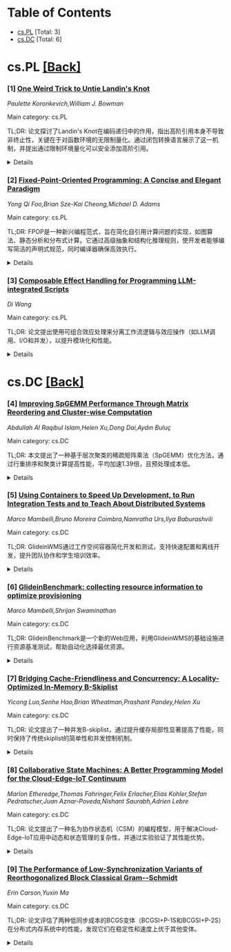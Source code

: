 <div id=toc></div>

# Table of Contents

- [cs.PL](#cs.PL) [Total: 3]
- [cs.DC](#cs.DC) [Total: 6]


<div id='cs.PL'></div>

# cs.PL [[Back]](#toc)

### [1] [One Weird Trick to Untie Landin's Knot](https://arxiv.org/abs/2507.21317)
*Paulette Koronkevich,William J. Bowman*

Main category: cs.PL

TL;DR: 论文探讨了Landin's Knot在编码递归中的作用，指出高阶引用本身不导致非终止性，关键在于对函数环境的无限制量化。通过闭包转换语言展示了这一机制，并提出通过限制环境量化可以安全添加高阶引用。


<details>
  <summary>Details</summary>
Motivation: 研究Landin's Knot在编码递归中的作用，澄清高阶引用与非终止性的关系，探索如何在终止语言中安全添加高阶引用。

Method: 使用闭包转换语言，明确函数环境并通过非预测性量化隐藏环境类型，展示如何利用高阶引用编码递归。

Result: 发现高阶引用本身不导致非终止性，关键在于对函数环境的无限制量化。

Conclusion: 通过限制环境量化，可以安全地在终止语言中添加高阶引用，无需复杂类型系统或限制函数存储。

Abstract: In this work, we explore Landin's Knot, which is understood as a pattern for
encoding general recursion, including non-termination, that is possible after
adding higher-order references to an otherwise terminating language. We observe
that this isn't always true -- higher-order references, by themselves, don't
lead to non-termination. The key insight is that Landin's Knot relies not
primarily on references storing functions, but on unrestricted quantification
over a function's environment. We show this through a closure converted
language, in which the function's environment is made explicit and hides the
type of the environment through impredicative quantification. Once references
are added, this impredicative quantification can be exploited to encode
recursion. We conjecture that by restricting the quantification over the
environment, higher-order references can be safely added to terminating
languages, without resorting to more complex type systems such as linearity,
and without restricting references from storing functions.

</details>


### [2] [Fixed-Point-Oriented Programming: A Concise and Elegant Paradigm](https://arxiv.org/abs/2507.21439)
*Yong Qi Foo,Brian Sze-Kai Cheong,Michael D. Adams*

Main category: cs.PL

TL;DR: FPOP是一种新兴编程范式，旨在简化自引用计算问题的实现，如图算法、静态分析和分布式计算。它通过高级抽象和结构化推理规则，使开发者能够编写简洁的声明式规范，同时编译器确保高效执行。


<details>
  <summary>Details</summary>
Motivation: 传统编程范式缺乏对固定点计算的直接支持，导致实现复杂且易出错。FPOP通过提供高层次的抽象，简化了这些问题。

Method: FPOP利用结构化推理规则和用户导向的优化，支持声明式规范编写，并由编译器处理高效执行。

Result: FPOP显著简化了算法实现，提高了可维护性，并支持快速原型设计。例如，图距离问题仅需两行代码即可实现。

Conclusion: FPOP填补了理论固定点公式与实际实现之间的鸿沟，有望推动该范式的进一步研究和应用。

Abstract: Fixed-Point-Oriented Programming (FPOP) is an emerging paradigm designed to
streamline the implementation of problems involving self-referential
computations. These include graph algorithms, static analysis, parsing, and
distributed computing-domains that traditionally require complex and
tricky-to-implement work-queue algorithms. Existing programming paradigms lack
direct support for these inherently fixed-point computations, leading to
inefficient and error-prone implementations.
  This white paper explores the potential of the FPOP paradigm, which offers a
high-level abstraction that enables concise and expressive problem
formulations. By leveraging structured inference rules and user-directed
optimizations, FPOP allows developers to write declarative specifications while
the compiler ensures efficient execution. It not only reduces implementation
complexity for programmers but also enhances adaptability, making it easier for
programmers to explore alternative solutions and optimizations without
modifying the core logic of their program.
  We demonstrate how FPOP simplifies algorithm implementation, improves
maintainability, and enables rapid prototyping by allowing problems to be
clearly and concisely expressed. For example, the graph distance problem can be
expressed in only two executable lines of code with FPOP, while it takes an
order of magnitude more code in other paradigms. By bridging the gap between
theoretical fixed-point formulations and practical implementations, we aim to
foster further research and adoption of this paradigm.

</details>


### [3] [Composable Effect Handling for Programming LLM-integrated Scripts](https://arxiv.org/abs/2507.22048)
*Di Wang*

Main category: cs.PL

TL;DR: 论文提出使用可组合效应处理来分离工作流逻辑与效应操作（如LLM调用、I/O和并发），以提升模块化和性能。


<details>
  <summary>Details</summary>
Motivation: 解决LLM集成脚本中模块化与性能的挑战，避免脚本与特定LLM实现耦合并利用并行化机会。

Method: 通过将效应操作视为抽象接口，并通过效应处理器实现，分离逻辑与效应操作。

Result: 在Tree-of-Thoughts案例中实现了10倍的加速，同时保持模块化。

Conclusion: 提倡可组合效应处理作为LLM脚本编程风格，以兼顾模块化和性能优化。

Abstract: Implementing LLM-integrated scripts introduces challenges in modularity and
performance, as scripts are often coupled to specific LLM implementations and
fail to exploit parallelization opportunities. This paper proposes using
composable effect handling to separate workflow logic from effectful
operations, such as LLM calls, I/O, and concurrency, enabling modularity
without sacrificing the opportunity for performance optimization. By treating
these operations as abstract interfaces and discharging them via effect
handlers, this paper shows that scripts can achieve significant speedups (e.g.,
10$\times$ in a Tree-of-Thoughts case study) without compromising modularity.
This paper aims to promote composable effect handling as a programming style
for LLM scripting.

</details>


<div id='cs.DC'></div>

# cs.DC [[Back]](#toc)

### [4] [Improving SpGEMM Performance Through Matrix Reordering and Cluster-wise Computation](https://arxiv.org/abs/2507.21253)
*Abdullah Al Raqibul Islam,Helen Xu,Dong Dai,Aydın Buluç*

Main category: cs.DC

TL;DR: 本文提出了一种基于层次聚类的稀疏矩阵乘法（SpGEMM）优化方法，通过行重排序和聚类计算提高性能，平均加速1.39倍，且预处理成本低。


<details>
  <summary>Details</summary>
Motivation: 稀疏矩阵乘法（SpGEMM）因不规则内存访问模式成为性能瓶颈，现有研究多关注稀疏矩阵向量乘法（SpMV），本文旨在解决SpGEMM的性能问题。

Method: 采用层次聚类方法，结合行重排序和聚类计算，提出新的行聚类矩阵格式和访问模式，以提高输入矩阵B的复用性。

Result: 实验表明，该方法平均加速1.39倍，预处理成本低（约90%的输入上低于单次SpGEMM成本的20倍）。

Conclusion: 层次聚类方法在SpGEMM中表现优于其他重排序方案，且预处理时间相近，为稀疏矩阵计算提供了高效优化手段。

Abstract: Sparse matrix-sparse matrix multiplication (SpGEMM) is a key kernel in many
scientific applications and graph workloads. Unfortunately, SpGEMM is
bottlenecked by data movement due to its irregular memory access patterns.
Significant work has been devoted to developing row reordering schemes towards
improving locality in sparse operations, but prior studies mostly focus on the
case of sparse-matrix vector multiplication (SpMV).
  In this paper, we address these issues with hierarchical clustering for
SpGEMM that leverages both row reordering and cluster-wise computation to
improve reuse in the second input (B) matrix with a novel row-clustered matrix
format and access pattern in the first input (A) matrix. We find that
hierarchical clustering can speed up SpGEMM by 1.39x on average with low
preprocessing cost (less than 20x the cost of a single SpGEMM on about 90% of
inputs). Furthermore, we decouple the reordering algorithm from the clustered
matrix format so they can be applied as independent optimizations.
  Additionally, this paper sheds light on the role of both row reordering and
clustering independently and together for SpGEMM with a comprehensive empirical
study of the effect of 10 different reordering algorithms and 3 clustering
schemes on SpGEMM performance on a suite of 110 matrices. We find that
reordering based on graph partitioning provides better SpGEMM performance than
existing alternatives at the cost of high preprocessing time. The evaluation
demonstrates that the proposed hierarchical clustering method achieves greater
average speedup compared to other reordering schemes with similar preprocessing
times.

</details>


### [5] [Using Containers to Speed Up Development, to Run Integration Tests and to Teach About Distributed Systems](https://arxiv.org/abs/2507.21464)
*Marco Mambelli,Bruno Moreira Coimbra,Namratha Urs,Ilya Baburashvili*

Main category: cs.DC

TL;DR: GlideinWMS通过工作空间容器简化开发和测试，支持快速配置和离线开发，提升团队协作和学生培训效率。


<details>
  <summary>Details</summary>
Motivation: 为实验（如CMS和DUNE）提供资源管理，同时简化开发、测试和培训流程。

Method: 构建基于容器的工作空间，包括核心组件（计算节点、调度器等）和可选组件，支持多种容器运行时。

Result: 工作空间易于在笔记本电脑上运行，集成IDE（如VS Code），提升开发和调试效率，并成功用于学生培训。

Conclusion: GlideinWMS工作空间显著简化了开发、测试和培训，适用于多种场景，包括离线开发和教学。

Abstract: GlideinWMS is a workload manager provisioning resources for many experiments,
including CMS and DUNE. The software is distributed both as native packages and
specialized production containers. Following an approach used in other
communities like web development, we built our workspaces, system-like
containers to ease development and testing. Developers can change the source
tree or check out a different branch and quickly reconfigure the services to
see the effect of their changes. In this paper, we will talk about what
differentiates workspaces from other containers. We will describe our base
system, composed of three containers: a one-node cluster including a compute
element and a batch system, a GlideinWMS Factory controlling pilot jobs, and a
scheduler and Frontend to submit jobs and provision resources. Additional
containers can be used for optional components. This system can easily run on a
laptop, and we will share our evaluation of different container runtimes, with
an eye for ease of use and performance. Finally, we will talk about our
experience as developers and with students. The GlideinWMS workspaces are
easily integrated with IDEs like VS Code, simplifying debugging and allowing
development and testing of the system even when offline. They simplified the
training and onboarding of new team members and summer interns. And they were
useful in workshops where students could have first-hand experience with the
mechanisms and components that, in production, run millions of jobs.

</details>


### [6] [GlideinBenchmark: collecting resource information to optimize provisioning](https://arxiv.org/abs/2507.21472)
*Marco Mambelli,Shrijan Swaminathan*

Main category: cs.DC

TL;DR: GlideinBenchmark是一个新的Web应用，利用GlideinWMS的基础设施进行资源基准测试，帮助自动化选择最优资源。


<details>
  <summary>Details</summary>
Motivation: 选择合适的资源可以加速任务完成、提高硬件利用率并降低成本，但基准测试过程繁琐耗时。

Method: 利用GlideinWMS的pilot基础设施开发GlideinBenchmark，控制基准测试执行，并将数据用于资源优化选择。

Result: GlideinBenchmark能够高效执行基准测试，并将结果用于调度器（如HEPCloud的Decision Engine）优化资源分配。

Conclusion: GlideinBenchmark简化了资源基准测试过程，为自动化资源选择提供了有效工具。

Abstract: Choosing the right resource can speed up job completion, better utilize the
available hardware, and visibly reduce costs, especially when renting computers
in the cloud. This was demonstrated in earlier studies on HEPCloud. However,
the benchmarking of the resources proved to be a laborious and time-consuming
process. This paper presents GlideinBenchmark, a new Web application leveraging
the pilot infrastructure of GlideinWMS to benchmark resources, and it shows how
to use the data collected and published by GlideinBenchmark to automate the
optimal selection of resources. An experiment can select the benchmark or the
set of benchmarks that most closely evaluate the performance of its workflows.
GlideinBenchmark, with the help of the GlideinWMS Factory, controls the
benchmark execution. Finally, a scheduler like HEPCloud's Decision Engine can
use the results to optimize resource provisioning.

</details>


### [7] [Bridging Cache-Friendliness and Concurrency: A Locality-Optimized In-Memory B-Skiplist](https://arxiv.org/abs/2507.21492)
*Yicong Luo,Senhe Hao,Brian Wheatman,Prashant Pandey,Helen Xu*

Main category: cs.DC

TL;DR: 论文提出了一种并发B-skiplist，通过提升缓存局部性显著提高了性能，同时保持了传统skiplist的简单性和并发控制机制。


<details>
  <summary>Details</summary>
Motivation: 传统skiplist因每个节点仅存储单一元素导致缓存局部性差，限制了性能。提升缓存局部性是优化内存索引性能的关键。

Method: 提出了一种自上而下、单遍插入算法和对应的并发控制方案，用于实现并发B-skiplist。

Result: 在128线程下，B-skiplist的吞吐量比现有并发skiplist高2x-9x，与缓存优化的树结构索引相比吞吐量相当（0.9x-1.7x），且99%延迟显著降低。

Conclusion: B-skiplist在保持简单性的同时，显著提升了性能和缓存局部性，适用于高性能内存索引场景。

Abstract: Skiplists are widely used for in-memory indexing in many key-value stores,
such as RocksDB and LevelDB, due to their ease of implementation and simple
concurrency control mechanisms. However, traditional skiplists suffer from poor
cache locality, as they store only a single element per node, leaving
performance on the table. Minimizing last-level cache misses is key to
maximizing in-memory index performance, making high cache locality essential.
In this paper, we present a practical concurrent B-skiplist that enhances cache
locality and performance while preserving the simplicity of traditional
skiplist structures and concurrency control schemes. Our key contributions
include a top-down, single-pass insertion algorithm for B-skiplists and a
corresponding simple and efficient top-down concurrency control scheme. On 128
threads, the proposed concurrent B-skiplist achieves between 2x-9x higher
throughput compared to state-of-the-art concurrent skiplist implementations,
including Facebook's concurrent skiplist from Folly and the Java
ConcurrentSkipListMap. Furthermore, we find that the B-skiplist achieves
competitive (0.9x-1.7x) throughput on point workloads compared to
state-of-the-art cache-optimized tree-based indices (e.g., Masstree). For a
more complete picture of the performance, we also measure the latency of
skiplist and tree-based indices and find that the B-skiplist achieves between
3.5x-103x lower 99% latency compared to other concurrent skiplists and between
0.85x-64x lower 99% latency compared to tree-based indices on point workloads
with inserts.

</details>


### [8] [Collaborative State Machines: A Better Programming Model for the Cloud-Edge-IoT Continuum](https://arxiv.org/abs/2507.21685)
*Marlon Etheredge,Thomas Fahringer,Felix Erlacher,Elias Kohler,Stefan Pedratscher,Juan Aznar-Poveda,Nishant Saurabh,Adrien Lebre*

Main category: cs.DC

TL;DR: 论文提出了一种名为协作状态机（CSM）的编程模型，用于解决Cloud-Edge-IoT应用中动态和状态管理的复杂性，并通过实验验证了其性能优势。


<details>
  <summary>Details</summary>
Motivation: 现有编程模型难以有效管理Cloud-Edge-IoT应用的动态和状态特性，因此需要一种新的模型来支持反应式、事件驱动和状态化的应用开发。

Method: CSM模型通过协作状态机、事件驱动机制、数据封装和动作集成，实现了应用逻辑与计算服务的解耦，并支持本地和持久化数据处理。

Result: 实验表明，CSM在吞吐量、处理时间和生产力方面显著优于现有系统，如吞吐量提升12倍，图像处理时间减少2.3倍，智能工厂总处理时间减少55倍。

Conclusion: CSM是一种高效的编程模型，适用于Cloud-Edge-IoT连续体，能够显著提升应用性能和开发效率。

Abstract: The development of Cloud-Edge-IoT applications requires robust programming
models. Existing models often struggle to manage the dynamic and stateful
nature of these applications effectively. This paper introduces the
Collaborative State Machines (CSM) programming model to address these
complexities. CSM facilitates the development of reactive, event-driven, and
stateful applications targeting the Cloud-Edge-IoT continuum. Applications
built with CSM are composed of state machines that collaborate autonomously and
can be distributed across different layers of the continuum. Key features of
CSM include (i) a sophisticated collaboration mechanism among state machines
utilizing events and persistent data; (ii) encapsulation of state through the
inherent state of state machines and persistent data; (iii) integration of
actions and service invocations within states and state transitions, thereby
decoupling complex application logic from compute and data processing services;
and (iv) an advanced data model that supports the processing of local, static,
and persistent data with defined scope and lifetime. In addition to introducing
the CSM programming model, we present a runtime system and a comprehensive
evaluation of our approach. This evaluation is based on three use cases: a
stress test on a large-scale infrastructure, a surveillance system application,
and a complex smart factory scenario, all deployed on the Grid'5000 testbed.
Our results demonstrate a 12x increase in throughput through novel language
features in the stress test. Compared to Serverless Workflow, a
state-of-the-art baseline system, we show a 2.3x improvement in processing time
per processed image in a surveillance system use case, a 55x reduction in total
processing time for a smart factory use case, and an overall improvement in
productivity across these use cases.

</details>


### [9] [The Performance of Low-Synchronization Variants of Reorthogonalized Block Classical Gram--Schmidt](https://arxiv.org/abs/2507.21791)
*Erin Carson,Yuxin Ma*

Main category: cs.DC

TL;DR: 论文评估了两种低同步成本的BCGS变体（BCGSI+P-1S和BCGSI+P-2S）在分布式内存系统中的性能，发现它们在稳定性和速度上优于其他变体。


<details>
  <summary>Details</summary>
Motivation: 在分布式内存系统中，全局同步成本是性能瓶颈，因此需要低同步且稳定的正交化算法。

Method: 通过数值实验比较BCGSI+P-1S、BCGSI+P-2S与其他低同步BCGS变体的性能。

Result: BCGSI+P-1S和BCGSI+P-2S分别实现了4倍和2倍的速度提升，且稳定性优于同类变体。

Conclusion: BCGSI+P-1S和BCGSI+P-2S因其低同步和高稳定性，是分布式内存系统中经济QR分解的最佳选择。

Abstract: Numerous applications, such as Krylov subspace solvers, make extensive use of
the block classical Gram-Schmidt (BCGS) algorithm and its reorthogonalized
variants for orthogonalizing a set of vectors. For large-scale problems in
distributed memory settings, the communication cost, particularly the global
synchronization cost, is a major performance bottleneck. In recent years, many
low-synchronization BCGS variants have been proposed in an effort to reduce the
number of synchronization points. The work [E. Carson, Y. Ma, arXiv preprint
2411.07077] recently proposed stable one-synchronization and
two-synchronization variants of BCGS, i.e., BCGSI+P-1S and BCGSI+P-2S. In this
work, we evaluate the performance of BCGSI+P-1S and BCGSI+P-2S on a distributed
memory system compared to other well-known low-synchronization BCGS variants.
In comparison to the classical reorthogonalized BCGS algorithm (BCGSI+),
numerical experiments demonstrate that BCGSI+P-1S and BCGSI+P-2S can achieve up
to 4 times and 2 times speedups, respectively, and perform similarly to other
(less stable) one-synchronization and two-synchronization variants. BCGSI+P-1S
and BCGSI+P-2S are therefore recommended as the best choice in practice for
computing an economic QR factorization on distributed memory systems due to
their superior stability when compared to other variants with the same
synchronization cost.

</details>
